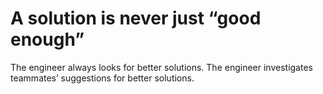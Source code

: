 # A solution is never just “good enough”
The engineer always looks for better solutions. The engineer investigates teammates’ suggestions for better solutions.
